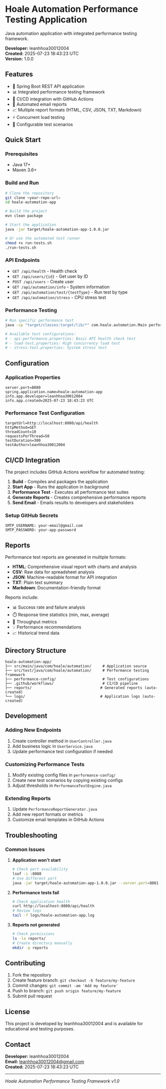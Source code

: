 # Hoale Automation Performance Testing Application

Java automation application with integrated performance testing framework.

**Developer:** leanhhoa30012004  
**Created:** 2025-07-23 18:43:23 UTC  
**Version:** 1.0.0

## Features

- 🚀 Spring Boot REST API application
- 📊 Integrated performance testing framework
- 🔄 CI/CD integration with GitHub Actions
- 📧 Automated email reports
- 📈 Multiple report formats (HTML, CSV, JSON, TXT, Markdown)
- ⚡ Concurrent load testing
- 🎯 Configurable test scenarios

## Quick Start

### Prerequisites
- Java 17+
- Maven 3.6+

### Build and Run

```bash
# Clone the repository
git clone <your-repo-url>
cd hoale-automation-app

# Build the project
mvn clean package

# Start the application
java -jar target/hoale-automation-app-1.0.0.jar

# Or use the automated test runner
chmod +x run-tests.sh
./run-tests.sh
```

### API Endpoints

- `GET /api/health` - Health check
- `GET /api/users/{id}` - Get user by ID
- `POST /api/users` - Create user
- `GET /api/automation/info` - System information
- `GET /api/automation/test/{testType}` - Run test by type
- `GET /api/automation/stress` - CPU stress test

### Performance Testing

```bash
# Run specific performance test
java -cp "target/classes:target/lib/*" com.hoale.automation.Main performance-config/api-performance.properties

# Available test configurations:
# - api-performance.properties: Basic API health check test
# - load-test.properties: High concurrency load test
# - stress-test.properties: System stress test
```

## Configuration

### Application Properties
```properties
server.port=8080
spring.application.name=hoale-automation-app
info.app.developer=leanhhoa30012004
info.app.created=2025-07-23 18:43:23 UTC
```

### Performance Test Configuration
```properties
targetUrl=http://localhost:8080/api/health
httpMethod=GET
threadCount=10
requestsPerThread=50
testDuration=300
testAuthor=leanhhoa30012004
```

## CI/CD Integration

The project includes GitHub Actions workflow for automated testing:

1. **Build** - Compiles and packages the application
2. **Start App** - Runs the application in background
3. **Performance Test** - Executes all performance test suites
4. **Generate Reports** - Creates comprehensive performance reports
5. **Send Email** - Emails results to developers and stakeholders

### Setup GitHub Secrets

```
SMTP_USERNAME: your-email@gmail.com
SMTP_PASSWORD: your-app-password
```

## Reports

Performance test reports are generated in multiple formats:

- **HTML**: Comprehensive visual report with charts and analysis
- **CSV**: Raw data for spreadsheet analysis
- **JSON**: Machine-readable format for API integration
- **TXT**: Plain text summary
- **Markdown**: Documentation-friendly format

Reports include:
- 📊 Success rate and failure analysis
- ⏱️ Response time statistics (min, max, average)
- 🚀 Throughput metrics
- 💡 Performance recommendations
- 📈 Historical trend data

## Directory Structure

```
hoale-automation-app/
├── src/main/java/com/hoale/automation/     # Application source
├── src/test/java/com/hoale/automation/     # Performance testing framework
├── performance-config/                     # Test configurations
├── .github/workflows/                      # CI/CD pipeline
├── reports/                               # Generated reports (auto-created)
└── logs/                                  # Application logs (auto-created)
```

## Development

### Adding New Endpoints

1. Create controller method in `UserController.java`
2. Add business logic in `UserService.java`
3. Update performance test configuration if needed

### Customizing Performance Tests

1. Modify existing config files in `performance-config/`
2. Create new test scenarios by copying existing configs
3. Adjust thresholds in `PerformanceTestEngine.java`

### Extending Reports

1. Update `PerformanceReportGenerator.java`
2. Add new report formats or metrics
3. Customize email templates in GitHub Actions

## Troubleshooting

### Common Issues

1. **Application won't start**
   ```bash
   # Check port availability
   lsof -i :8080
   # Use different port
   java -jar target/hoale-automation-app-1.0.0.jar --server.port=8081
   ```

2. **Performance tests fail**
   ```bash
   # Check application health
   curl http://localhost:8080/api/health
   # Review logs
   tail -f logs/hoale-automation-app.log
   ```

3. **Reports not generated**
   ```bash
   # Check permissions
   ls -la reports/
   # Create directory manually
   mkdir -p reports
   ```

## Contributing

1. Fork the repository
2. Create feature branch: `git checkout -b feature/my-feature`
3. Commit changes: `git commit -am 'Add my feature'`
4. Push to branch: `git push origin feature/my-feature`
5. Submit pull request

## License

This project is developed by leanhhoa30012004 and is available for educational and testing purposes.

## Contact

**Developer:** leanhhoa30012004  
**Email:** leanhhoa30012004@gmail.com  
**Created:** 2025-07-23 18:43:23 UTC

---

*Hoale Automation Performance Testing Framework v1.0*
